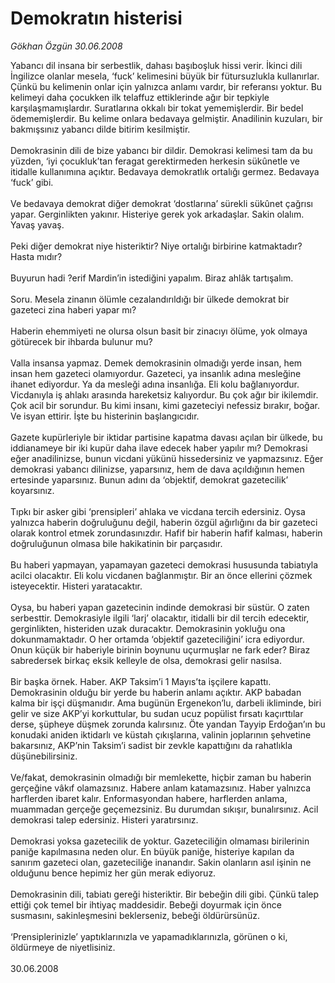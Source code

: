 # Demokratın histerisi

*Gökhan Özgün 30.06.2008*

<div class="taraf_structure_2col_1zq">
<div class="margen_n">



 <p>Yabancı dil insana bir serbestlik, dahası başıboşluk hissi verir. İkinci dili İngilizce olanlar mesela, ‘fuck’ kelimesini büyük bir fütursuzlukla kullanırlar. Çünkü bu kelimenin onlar için yalnızca anlamı vardır, bir referansı yoktur. Bu kelimeyi daha çocukken ilk telaffuz ettiklerinde ağır bir tepkiyle karşılaşmamışlardır. Suratlarına okkalı bir tokat yememişlerdir. Bir bedel ödememişlerdir. Bu kelime onlara bedavaya gelmiştir. Anadilinin kuzuları, bir bakmışsınız yabancı dilde bitirim kesilmiştir.<br/>
<br/>
Demokrasinin dili de bize yabancı bir dildir. Demokrasi kelimesi tam da bu yüzden, ‘iyi çocukluk’tan feragat gerektirmeden herkesin sükûnetle ve itidalle kullanımına açıktır. Bedavaya demokratlık ortalığı germez. Bedavaya ‘fuck’ gibi.<br/>
<br/>
Ve bedavaya demokrat diğer demokrat ‘dostlarına’ sürekli sükûnet çağrısı yapar. Gerginlikten yakınır. Histeriye gerek yok arkadaşlar. Sakin olalım. Yavaş yavaş.<br/>
<br/>
Peki diğer demokrat niye histeriktir? Niye ortalığı birbirine katmaktadır? Hasta mıdır?<br/>
<br/>
Buyurun hadi ?erif Mardin’in istediğini yapalım. Biraz ahlâk tartışalım.<br/>
<br/>
Soru. Mesela zinanın ölümle cezalandırıldığı bir ülkede demokrat bir gazeteci zina haberi yapar mı? <br/>
<br/>
Haberin ehemmiyeti ne olursa olsun basit bir zinacıyı ölüme, yok olmaya götürecek bir ihbarda bulunur mu?<br/>
<br/>
Valla insansa yapmaz. Demek demokrasinin olmadığı yerde insan, hem insan hem gazeteci olamıyordur. Gazeteci, ya insanlık adına mesleğine ihanet ediyordur. Ya da mesleği adına insanlığa. Eli kolu bağlanıyordur. Vicdanıyla iş ahlakı arasında hareketsiz kalıyordur. Bu çok ağır bir ikilemdir. Çok acil bir sorundur. Bu kimi insanı, kimi gazeteciyi nefessiz bırakır, boğar. Ve isyan ettirir. İşte bu histerinin başlangıcıdır.<br/>
<br/>
Gazete kupürleriyle bir iktidar partisine kapatma davası açılan bir ülkede, bu iddianameye bir iki kupür daha ilave edecek haber yapılır mı? Demokrasi eğer anadilinizse, bunun vicdani yükünü hissedersiniz ve yapmazsınız. Eğer demokrasi yabancı dilinizse, yaparsınız, hem de dava açıldığının hemen ertesinde yaparsınız. Bunun adını da ‘objektif, demokrat gazetecilik’ koyarsınız.<br/>
<br/>
Tıpkı bir asker gibi ‘prensipleri’ ahlaka ve vicdana tercih edersiniz. Oysa yalnızca haberin doğruluğunu değil, haberin özgül ağırlığını da bir gazeteci olarak kontrol etmek zorundasınızdır. Hafif bir haberin hafif kalması, haberin doğruluğunun olmasa bile hakikatinin bir parçasıdır.<br/>
<br/>
Bu haberi yapmayan, yapamayan gazeteci demokrasi hususunda tabiatıyla acilci olacaktır. Eli kolu vicdanen bağlanmıştır. Bir an önce ellerini çözmek isteyecektir. Histeri yaratacaktır.<br/>
<br/>
Oysa, bu haberi yapan gazetecinin indinde demokrasi bir süstür. O zaten serbesttir. Demokrasiyle ilgili ‘larj’ olacaktır, itidalli bir dil tercih edecektir, gerginlikten, histeriden uzak duracaktır. Demokrasinin yokluğu ona dokunmamaktadır. O her ortamda ‘objektif gazeteciliğini’ icra ediyordur. Onun küçük bir haberiyle birinin boynunu uçurmuşlar ne fark eder? Biraz sabredersek birkaç eksik kelleyle de olsa, demokrasi gelir nasılsa.<br/>
<br/>
Bir başka örnek. Haber. AKP Taksim’i 1 Mayıs’ta işçilere kapattı. Demokrasinin olduğu bir yerde bu haberin anlamı açıktır. AKP babadan kalma bir işçi düşmanıdır. Ama bugünün Ergenekon’lu, darbeli ikliminde, biri gelir ve size AKP’yi korkuttular, bu sudan ucuz popülist fırsatı kaçırttılar derse, şüpheye düşmek zorunda kalırsınız. Öte yandan Tayyip Erdoğan’ın bu konudaki aniden iktidarlı ve küstah çıkışlarına, valinin joplarının şehvetine bakarsınız, AKP’nin Taksim’i sadist bir zevkle kapattığını da rahatlıkla düşünebilirsiniz.<br/>
<br/>
Ve/fakat, demokrasinin olmadığı bir memlekette, hiçbir zaman bu haberin gerçeğine vâkıf olamazsınız. Habere anlam katamazsınız. Haber yalnızca harflerden ibaret kalır. Enformasyondan habere, harflerden anlama, muammadan gerçeğe geçemezsiniz. Bu durumdan sıkışır, bunalırsınız. Acil demokrasi talep edersiniz. Histeri yaratırsınız.<br/>
<br/>
Demokrasi yoksa gazetecilik de yoktur. Gazeteciliğin olmaması birilerinin paniğe kapılmasına neden olur. En büyük paniğe, histeriye kapılan da sanırım gazeteci olan, gazeteciliğe inanandır. Sakin olanların asıl işinin ne olduğunu bence hepimiz her gün merak ediyoruz.<br/>
<br/>
Demokrasinin dili, tabiatı gereği histeriktir. Bir bebeğin dili gibi. Çünkü talep ettiği çok temel bir ihtiyaç maddesidir. Bebeği doyurmak için önce susmasını, sakinleşmesini beklerseniz, bebeği öldürürsünüz.<br/>
<br/>
‘Prensiplerinizle’ yaptıklarınızla ve yapamadıklarınızla, görünen o ki, öldürmeye de niyetlisiniz. <br/>
<br/>
30.06.2008</p>

<br/>


<div id="taraf_not">
</div>

</div>


</div>
